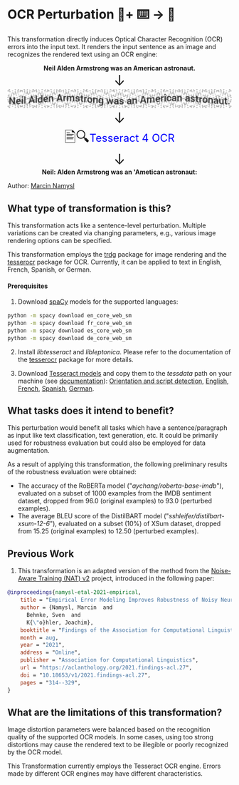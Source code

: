 # OCR Perturbation 🦎+ ⌨️ → 🐍
This transformation directly induces Optical Character Recognition (OCR) errors into the input text. It renders the input sentence as an image and recognizes the rendered text using an OCR engine:

<p align="center"> 
  <b>Neil Alden Armstrong was an American astronaut.</b>
  <br>
    <font size="+3">&#8595;</font>
  <br>
  <img src="example.png" style="zoom:200%;" />
  <br>
    <font size="+3">&#8595;</font>
  <br>
    <font size="+3">&#128441;&#128269;</font><font size="+2" color="blue">Tesseract 4 OCR</font>
  <br>
    <font size="+3">&#8595;</font>
  <br>
    <b>Neil: Alden Armstrong was an 'Ametican astronaut:</b>
</p>


Author: [Marcin Namysl](https://github.com/mnamysl/)

## What type of transformation is this?
This transformation acts like a sentence-level perturbation. Multiple variations can be created via changing parameters, e.g., various image rendering options can be specified.

This transformation employs the [trdg](https://pypi.org/project/trdg/) package for image rendering and the [tesserocr](https://pypi.org/project/tesserocr/) package for OCR. Currently, it can be applied to text in English, French, Spanish, or German.

#### Prerequisites 

1) Download [spaCy](https://pypi.org/project/spacy/) models for the supported languages:

```sh
python -m spacy download en_core_web_sm
python -m spacy download fr_core_web_sm
python -m spacy download es_core_web_sm
python -m spacy download de_core_web_sm
```
2. Install *libtesseract* and *libleptonica*. Please refer to the documentation of the [tesserocr](https://pypi.org/project/tesserocr/) package for more details.

3. Download [Tesseract models](https://tesseract-ocr.github.io/tessdoc/Data-Files) and copy them to the *tessdata* path on your machine (see [documentation](https://tesseract-ocr.github.io/tessdoc/Data-Files)):
[Orientation and script detection](https://github.com/tesseract-ocr/tessdata/raw/3.04.00/osd.traineddata), 
[English](https://github.com/tesseract-ocr/tessdata/raw/4.00/eng.traineddata), 
[French](https://github.com/tesseract-ocr/tessdata/raw/4.00/fra.traineddata), 
[Spanish](https://github.com/tesseract-ocr/tessdata/raw/4.00/spa.traineddata), 
[German](https://github.com/tesseract-ocr/tessdata/raw/4.00/deu.traineddata).

## What tasks does it intend to benefit?
This perturbation would benefit all tasks which have a sentence/paragraph as input like text classification, text generation, etc. It could be primarily used for robustness evaluation but could also be employed for data augmentation.

As a result of applying this transformation, the following preliminary results of the robustness evaluation were obtained:

- The accuracy of the RoBERTa model ("*aychang/roberta-base-imdb*"), evaluated on a subset of 1000 examples from the IMDB sentiment dataset, dropped from 96.0 (original examples) to 93.0 (perturbed examples).
- The average BLEU score of the DistilBART model ("*sshleifer/distilbart-xsum-12-6*"), evaluated on a subset (10%) of XSum dataset, dropped from 15.25 (original examples) to 12.50 (perturbed examples).

## Previous Work

1) This transformation is an adapted version of the method from the [Noise-Aware Training (NAT) v2](https://github.com/mnamysl/nat-acl2021) project, introduced in the following paper:

```bibtex
@inproceedings{namysl-etal-2021-empirical,
    title = "Empirical Error Modeling Improves Robustness of Noisy Neural Sequence Labeling",
    author = {Namysl, Marcin  and
      Behnke, Sven  and
      K{\"o}hler, Joachim},
    booktitle = "Findings of the Association for Computational Linguistics: ACL-IJCNLP 2021",
    month = aug,
    year = "2021",
    address = "Online",
    publisher = "Association for Computational Linguistics",
    url = "https://aclanthology.org/2021.findings-acl.27",
    doi = "10.18653/v1/2021.findings-acl.27",
    pages = "314--329",
}
```


## What are the limitations of this transformation?
Image distortion parameters were balanced based on the recognition quality of the supported OCR models. In some cases, using too strong distortions may cause the rendered text to be illegible or poorly recognized by the OCR model.

This Transformation currently employs the Tesseract OCR engine. Errors made by different OCR engines may have different characteristics.

